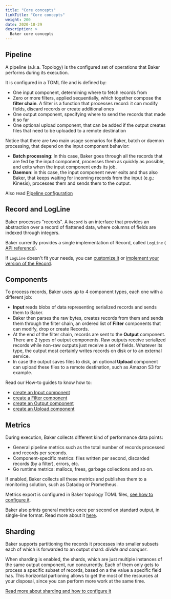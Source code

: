 ```yaml
---
title: "Core concepts"
linkTitle: "Core concepts"
weight: 200
date: 2020-10-29
description: >
  Baker core concepts
---
```


## Pipeline

A pipeline (a.k.a. Topology) is the configured set of operations that Baker performs during
its execution.

It is configured in a TOML file and is defined by:

* One input component, determining where to fetch records from
* Zero or more filters, applied sequentially, which together compose the **filter chain**. A filter is
a function that processes record: it can modify fields, discard records or create additional ones
* One output component, specifying where to send the records that made it so far
* One optional upload component, that can be added if the output creates files that need to be uploaded to
  a remote destination

Notice that there are two main usage scenarios for Baker, batch or daemon processing, that depend on
the input component behavior:

* **Batch processing**: In this case, Baker goes through all the records that are fed
by the input component, processes them as quickly as possible, and exits when the input component
ends its job.
* **Daemon**: in this case, the input component never exits and thus also Baker, that keeps waiting
for incoming records from the input (e.g.: Kinesis), processes them and sends them to the output.

Also read [Pipeline configuration](/docs/how-tos/pipeline_configuration/)

## Record and LogLine

Baker processes "records". A `Record` is an interface that provides an abstraction over a record
of flattened data, where columns of fields are indexed through integers.

Baker currently provides a single implementation of Record, called `LogLine` (
[API reference](https://pkg.go.dev/github.com/AdRoll/baker#LogLine)).

If `LogLine` doesn't fit your needs, you can [customize it](/docs/how-tos/record_and_logline/)
or [implement your version of the Record](/docs/how-tos/custom_record/).

## Components

To process records, Baker uses up to 4 component types, each one with a different job:

* **Input** reads blobs of data representing serialized records and sends them to Baker.
* Baker then parses the raw bytes, creates records from them and sends them through
the filter chain, an ordered list of **Filter** components that can modify, drop or create 
Records.
* At the end of the filter chain, records are sent to the **Output** component. There are 
2 types of output components. Raw outputs receive serialized records while non-raw outputs 
just receive a set of fields. Whatever its type, the output most certainly writes records
on disk or to an external service.
* In case the output saves files to disk, an optional **Upload** component can upload 
these files to a remote destination, such as Amazon S3 for example.

Read our How-to guides to know how to:

* [create an Input component](/docs/how-tos/create_input/)
* [create a Filter component](/docs/how-tos/create_filter/)
* [create an Output component](/docs/how-tos/create_output/)
* [create an Upload component](/docs/how-tos/create_upload/)

## Metrics

During execution, Baker collects different kind of performance data points:

 * General pipeline metrics such as the total number of records processed and records per seconds.
 * Component-specific metrics: files written per second, discarded records (by a filter), errors, etc.
 * Go runtime metrics: mallocs, frees, garbage collections and so on.

If enabled, Baker collects all these metrics and publishes them to a monitoring solution, such as Datadog
or Prometheus.

Metrics export is configured in Baker topology TOML files, [see how to configure it](/docs/how-tos/metrics/).

Baker also prints general metrics once per second on standard output, in single-line format. Read more 
about it [here](/docs/how-tos/read_stats/).

## Sharding

Baker supports partitioning the records it processes into smaller subsets each
of which is forwarded to an output shard: _divide and conquer_.

When sharding is enabled, the shards, which are just multiple instances of the
same output component, run concurrently. Each of them only gets to process a 
specific subset of records, based on a the value a specific field has. This
horizontal partioning allows to get the most of the resources at your disposal,
since you can perform more work at the same time.

[Read more about sharding and how to configure it](/docs/how-tos/sharding/)
